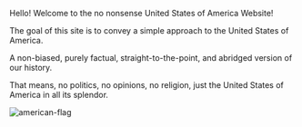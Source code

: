 Hello! Welcome to the no nonsense United States of America Website!

The goal of this site is to convey a simple approach to the United States of America. 

A non-biased, purely factual, straight-to-the-point, and abridged version of our history.

That means, no politics, no opinions, no religion, just the United States of America in all its splendor. 

![american-flag](https://user-images.githubusercontent.com/67118137/121580194-75c84c00-c9fa-11eb-849f-62e834554ffc.png)
